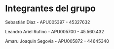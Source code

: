 # Integrantes del grupo

Sebastián Diaz - APU005397 - 45327632

Leandro Ariel Rufino - APU005700 - 45.560.432 

Amaru Joaquin Segovia - APU005872 - 44645340


